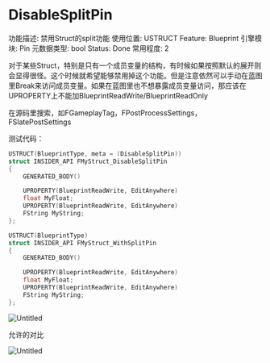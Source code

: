 # DisableSplitPin

功能描述: 禁用Struct的split功能
使用位置: USTRUCT
Feature: Blueprint
引擎模块: Pin
元数据类型: bool
Status: Done
常用程度: 2

对于某些Struct，特别是只有一个成员变量的结构，有时候如果按照默认的展开则会显得很怪。这个时候就希望能够禁用掉这个功能。但是注意依然可以手动在蓝图里Break来访问成员变量。如果在蓝图里也不想暴露成员变量访问，那应该在UPROPERTY上不能加BlueprintReadWrite/BlueprintReadOnly

在源码里搜索，如FGameplayTag，FPostProcessSettings，FSlatePostSettings

测试代码：

```cpp
USTRUCT(BlueprintType, meta = (DisableSplitPin))
struct INSIDER_API FMyStruct_DisableSplitPin
{
	GENERATED_BODY()

	UPROPERTY(BlueprintReadWrite, EditAnywhere)
	float MyFloat;
	UPROPERTY(BlueprintReadWrite, EditAnywhere)
	FString MyString;
};

USTRUCT(BlueprintType)
struct INSIDER_API FMyStruct_WithSplitPin
{
	GENERATED_BODY()

	UPROPERTY(BlueprintReadWrite, EditAnywhere)
	float MyFloat;
	UPROPERTY(BlueprintReadWrite, EditAnywhere)
	FString MyString;
};
```

![Untitled](DisableSplitPin/Untitled.png)

允许的对比

![Untitled](DisableSplitPin/Untitled%201.png)